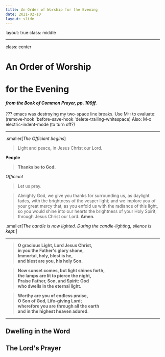 ```yaml
---
title: An Order of Worship for the Evening
date: 2021-02-10
layout: slide
---
```

layout: true
class: middle

---
class: center
# An Order of Worship 
# for the Evening
#### _from the Book of Common Prayer, pp. 109ff._
???
emacs was destroying my two-space line breaks.
Use M-: to evaluate:
(remove-hook 'before-save-hook 'delete-trailing-whitespace)
Also: M-x electric-indent-mode (to turn off?)

---
.smaller[*The Officiant begins*]
> Light and peace, in Jesus Christ our Lord.

**People**
> **Thanks be to God.**

*Officiant*
> Let us pray.

> Almighty God, we give you thanks for surrounding us, as daylight fades, with the brightness of the vesper light; and we implore you of your great mercy that, as you enfold us with the radiance of this light, so you would shine into our hearts the brightness of your Holy Spirit; through Jesus Christ our Lord. **Amen.** 

.smaller[*The candle is now lighted. During the candle-lighting, silence is kept.*]

---
> **O gracious Light, Lord Jesus Christ,  
in you the Father's glory shone,  
Immortal, holy, blest is he,  
and blest are you, his holy Son.**

> **Now sunset comes, but light shines forth,  
the lamps are lit to pierce the night,  
Praise Father, Son, and Spirit: God  
who dwells in the eternal light.**

> **Worthy are you of endless praise,  
O Son of God, Life-giving Lord;  
wherefore you are through all the earth  
and in the highest heaven adored.**

---

## Dwelling in the Word

## The Lord's Prayer
